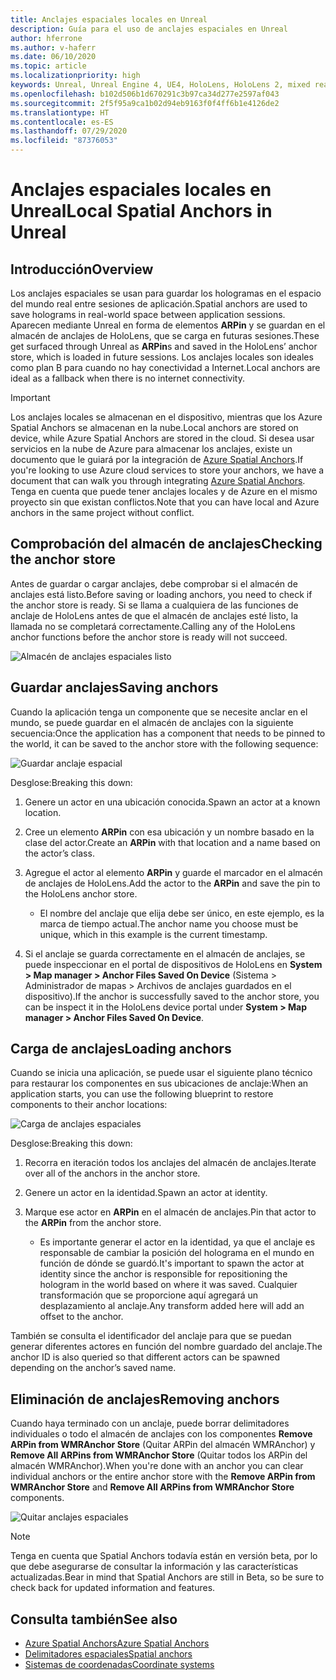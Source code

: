 ```yaml
---
title: Anclajes espaciales locales en Unreal
description: Guía para el uso de anclajes espaciales en Unreal
author: hferrone
ms.author: v-haferr
ms.date: 06/10/2020
ms.topic: article
ms.localizationpriority: high
keywords: Unreal, Unreal Engine 4, UE4, HoloLens, HoloLens 2, mixed reality, development, features, documentation, guides, holograms, spatial anchors
ms.openlocfilehash: b102d506b1d670291c3b97ca34d277e2597af043
ms.sourcegitcommit: 2f5f95a9ca1b02d94eb9163f0f4ff6b1e4126de2
ms.translationtype: HT
ms.contentlocale: es-ES
ms.lasthandoff: 07/29/2020
ms.locfileid: "87376053"
---
```

# <a name="local-spatial-anchors-in-unreal"></a><span data-ttu-id="fcd69-104">Anclajes espaciales locales en Unreal</span><span class="sxs-lookup"><span data-stu-id="fcd69-104">Local Spatial Anchors in Unreal</span></span>

## <a name="overview"></a><span data-ttu-id="fcd69-105">Introducción</span><span class="sxs-lookup"><span data-stu-id="fcd69-105">Overview</span></span>

<span data-ttu-id="fcd69-106">Los anclajes espaciales se usan para guardar los hologramas en el espacio del mundo real entre sesiones de aplicación.</span><span class="sxs-lookup"><span data-stu-id="fcd69-106">Spatial anchors are used to save holograms in real-world space between application sessions.</span></span> <span data-ttu-id="fcd69-107">Aparecen mediante Unreal en forma de elementos **ARPin** y se guardan en el almacén de anclajes de HoloLens, que se carga en futuras sesiones.</span><span class="sxs-lookup"><span data-stu-id="fcd69-107">These get surfaced through Unreal as **ARPin**s and saved in the HoloLens’ anchor store, which is loaded in future sessions.</span></span> <span data-ttu-id="fcd69-108">Los anclajes locales son ideales como plan B para cuando no hay conectividad a Internet.</span><span class="sxs-lookup"><span data-stu-id="fcd69-108">Local anchors are ideal as a fallback when there is no internet connectivity.</span></span>

> [!IMPORTANT]
> <span data-ttu-id="fcd69-109">Los anclajes locales se almacenan en el dispositivo, mientras que los Azure Spatial Anchors se almacenan en la nube.</span><span class="sxs-lookup"><span data-stu-id="fcd69-109">Local anchors are stored on device, while Azure Spatial Anchors are stored in the cloud.</span></span> <span data-ttu-id="fcd69-110">Si desea usar servicios en la nube de Azure para almacenar los anclajes, existe un documento que le guiará por la integración de [Azure Spatial Anchors](unreal-azure-spatial-anchors.md).</span><span class="sxs-lookup"><span data-stu-id="fcd69-110">If you're looking to use Azure cloud services to store your anchors, we have a document that can walk you through integrating [Azure Spatial Anchors](unreal-azure-spatial-anchors.md).</span></span> <span data-ttu-id="fcd69-111">Tenga en cuenta que puede tener anclajes locales y de Azure en el mismo proyecto sin que existan conflictos.</span><span class="sxs-lookup"><span data-stu-id="fcd69-111">Note that you can have local and Azure anchors in the same project without conflict.</span></span>

## <a name="checking-the-anchor-store"></a><span data-ttu-id="fcd69-112">Comprobación del almacén de anclajes</span><span class="sxs-lookup"><span data-stu-id="fcd69-112">Checking the anchor store</span></span>

<span data-ttu-id="fcd69-113">Antes de guardar o cargar anclajes, debe comprobar si el almacén de anclajes está listo.</span><span class="sxs-lookup"><span data-stu-id="fcd69-113">Before saving or loading anchors, you need to check if the anchor store is ready.</span></span>  <span data-ttu-id="fcd69-114">Si se llama a cualquiera de las funciones de anclaje de HoloLens antes de que el almacén de anclajes esté listo, la llamada no se completará correctamente.</span><span class="sxs-lookup"><span data-stu-id="fcd69-114">Calling any of the HoloLens anchor functions before the anchor store is ready will not succeed.</span></span>  

![Almacén de anclajes espaciales listo](images/unreal-spatialanchors-store-ready.PNG)

## <a name="saving-anchors"></a><span data-ttu-id="fcd69-116">Guardar anclajes</span><span class="sxs-lookup"><span data-stu-id="fcd69-116">Saving anchors</span></span>

<span data-ttu-id="fcd69-117">Cuando la aplicación tenga un componente que se necesite anclar en el mundo, se puede guardar en el almacén de anclajes con la siguiente secuencia:</span><span class="sxs-lookup"><span data-stu-id="fcd69-117">Once the application has a component that needs to be pinned to the world, it can be saved to the anchor store with the following sequence:</span></span> 

![Guardar anclaje espacial](images/unreal-spatialanchors-save.PNG)

<span data-ttu-id="fcd69-119">Desglose:</span><span class="sxs-lookup"><span data-stu-id="fcd69-119">Breaking this down:</span></span>
1. <span data-ttu-id="fcd69-120">Genere un actor en una ubicación conocida.</span><span class="sxs-lookup"><span data-stu-id="fcd69-120">Spawn an actor at a known location.</span></span>
2. <span data-ttu-id="fcd69-121">Cree un elemento **ARPin** con esa ubicación y un nombre basado en la clase del actor.</span><span class="sxs-lookup"><span data-stu-id="fcd69-121">Create an **ARPin** with that location and a name based on the actor’s class.</span></span> 
3. <span data-ttu-id="fcd69-122">Agregue el actor al elemento **ARPin** y guarde el marcador en el almacén de anclajes de HoloLens.</span><span class="sxs-lookup"><span data-stu-id="fcd69-122">Add the actor to the **ARPin** and save the pin to the HoloLens anchor store.</span></span>  
    * <span data-ttu-id="fcd69-123">El nombre del anclaje que elija debe ser único, en este ejemplo, es la marca de tiempo actual.</span><span class="sxs-lookup"><span data-stu-id="fcd69-123">The anchor name you choose must be unique, which in this example is the current timestamp.</span></span> 

4. <span data-ttu-id="fcd69-124">Si el anclaje se guarda correctamente en el almacén de anclajes, se puede inspeccionar en el portal de dispositivos de HoloLens en **System > Map manager > Anchor Files Saved On Device** (Sistema > Administrador de mapas > Archivos de anclajes guardados en el dispositivo).</span><span class="sxs-lookup"><span data-stu-id="fcd69-124">If the anchor is successfully saved to the anchor store, you can be inspect it in the HoloLens device portal under **System > Map manager > Anchor Files Saved On Device**.</span></span> 

## <a name="loading-anchors"></a><span data-ttu-id="fcd69-125">Carga de anclajes</span><span class="sxs-lookup"><span data-stu-id="fcd69-125">Loading anchors</span></span>

<span data-ttu-id="fcd69-126">Cuando se inicia una aplicación, se puede usar el siguiente plano técnico para restaurar los componentes en sus ubicaciones de anclaje:</span><span class="sxs-lookup"><span data-stu-id="fcd69-126">When an application starts, you can use the following blueprint to restore components to their anchor locations:</span></span>

![Carga de anclajes espaciales](images/unreal-spatialanchors-load.PNG)

<span data-ttu-id="fcd69-128">Desglose:</span><span class="sxs-lookup"><span data-stu-id="fcd69-128">Breaking this down:</span></span>
1. <span data-ttu-id="fcd69-129">Recorra en iteración todos los anclajes del almacén de anclajes.</span><span class="sxs-lookup"><span data-stu-id="fcd69-129">Iterate over all of the anchors in the anchor store.</span></span> 
2. <span data-ttu-id="fcd69-130">Genere un actor en la identidad.</span><span class="sxs-lookup"><span data-stu-id="fcd69-130">Spawn an actor at identity.</span></span>
3. <span data-ttu-id="fcd69-131">Marque ese actor en **ARPin** en el almacén de anclajes.</span><span class="sxs-lookup"><span data-stu-id="fcd69-131">Pin that actor to the **ARPin** from the anchor store.</span></span>  

    * <span data-ttu-id="fcd69-132">Es importante generar el actor en la identidad, ya que el anclaje es responsable de cambiar la posición del holograma en el mundo en función de dónde se guardó.</span><span class="sxs-lookup"><span data-stu-id="fcd69-132">It's important to spawn the actor at identity since the anchor is responsible for repositioning the hologram in the world based on where it was saved.</span></span> <span data-ttu-id="fcd69-133">Cualquier transformación que se proporcione aquí agregará un desplazamiento al anclaje.</span><span class="sxs-lookup"><span data-stu-id="fcd69-133">Any transform added here will add an offset to the anchor.</span></span> 

<span data-ttu-id="fcd69-134">También se consulta el identificador del anclaje para que se puedan generar diferentes actores en función del nombre guardado del anclaje.</span><span class="sxs-lookup"><span data-stu-id="fcd69-134">The anchor ID is also queried so that different actors can be spawned depending on the anchor’s saved name.</span></span> 

## <a name="removing-anchors"></a><span data-ttu-id="fcd69-135">Eliminación de anclajes</span><span class="sxs-lookup"><span data-stu-id="fcd69-135">Removing anchors</span></span> 

<span data-ttu-id="fcd69-136">Cuando haya terminado con un anclaje, puede borrar delimitadores individuales o todo el almacén de anclajes con los componentes **Remove ARPin from WMRAnchor Store** (Quitar ARPin del almacén WMRAnchor) y **Remove All ARPins from WMRAnchor Store** (Quitar todos los ARPin del almacén WMRAnchor).</span><span class="sxs-lookup"><span data-stu-id="fcd69-136">When you're done with an anchor you can clear individual anchors or the entire anchor store with the **Remove ARPin from WMRAnchor Store** and **Remove All ARPins from WMRAnchor Store** components.</span></span>

![Quitar anclajes espaciales](images/unreal-spatialanchors-remove.PNG)

> [!NOTE]
> <span data-ttu-id="fcd69-138">Tenga en cuenta que Spatial Anchors todavía están en versión beta, por lo que debe asegurarse de consultar la información y las características actualizadas.</span><span class="sxs-lookup"><span data-stu-id="fcd69-138">Bear in mind that Spatial Anchors are still in Beta, so be sure to check back for updated information and features.</span></span>

## <a name="see-also"></a><span data-ttu-id="fcd69-139">Consulta también</span><span class="sxs-lookup"><span data-stu-id="fcd69-139">See also</span></span>
* [<span data-ttu-id="fcd69-140">Azure Spatial Anchors</span><span class="sxs-lookup"><span data-stu-id="fcd69-140">Azure Spatial Anchors</span></span>](unreal-azure-spatial-anchors.md)
* [<span data-ttu-id="fcd69-141">Delimitadores espaciales</span><span class="sxs-lookup"><span data-stu-id="fcd69-141">Spatial anchors</span></span>](spatial-anchors.md)
* [<span data-ttu-id="fcd69-142">Sistemas de coordenadas</span><span class="sxs-lookup"><span data-stu-id="fcd69-142">Coordinate systems</span></span>](coordinate-systems.md)
